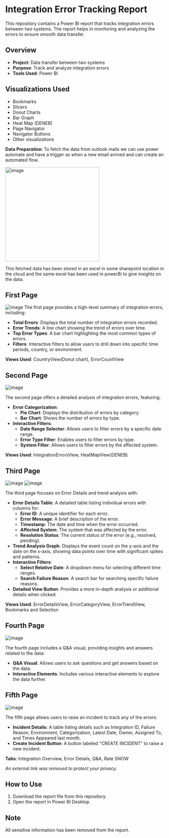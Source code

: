 # Integration Error Tracking Report

This repository contains a Power BI report that tracks integration errors between two systems. The report helps in monitoring and analyzing the errors to ensure smooth data transfer.

## Overview

- **Project**: Data transfer between two systems
- **Purpose**: Track and analyze integration errors
- **Tools Used**: Power BI

## Visualizations Used

- Bookmarks
- Slicers
- Donut Charts
- Bar Graph
- Heat Map (DENEB)
- Page Navigator
- Navigator Buttons
- Other visualizations


**Data Preparation**: 
To fetch the data from outlook mails we can use power automate and have a trigger as when a new email arrived and can create an automated flow.

<img width="297" alt="image" src="https://github.com/user-attachments/assets/8b19e4b1-02cd-4cbc-8063-30d4fb992249" />

This fetched data has been stored in an excel in some sharepoint location in the cloud and the same excel has been used in powerBi to give insights on the data.

## First Page
![image](https://github.com/user-attachments/assets/f3c0723d-a54e-4cb9-a373-60232feabbf9)
The first page provides a high-level summary of integration errors, including:

- **Total Errors**: Displays the total number of integration errors recorded.
- **Error Trends**: A line chart showing the trend of errors over time.
- **Top Error Types**: A bar chart highlighting the most common types of errors.
- **Filters**: Interactive filters to allow users to drill down into specific time periods, country, or environment.

**Views Used**: CountryView(Donut chart), ErrorCountView

## Second Page
![image](https://github.com/user-attachments/assets/f9132086-c64b-448b-9065-745d47465e4b)

The second page offers a detailed analysis of integration errors, featuring:

- **Error Categorization**: 
  - **Pie Chart**: Displays the distribution of errors by category.
  - **Bar Chart**: Shows the number of errors by type.
- **Interactive Filters**: 
  - **Date Range Selector**: Allows users to filter errors by a specific date range.
  - **Error Type Filter**: Enables users to filter errors by type.
  - **System Filter**: Allows users to filter errors by the affected system.

**Views Used**: IntegrationErrorsView, HeatMapView(DENEB)

## Third Page
![image](https://github.com/user-attachments/assets/5dd5d92c-17ec-4416-88c8-64665599aa21)
![image](https://github.com/user-attachments/assets/a6eba7ac-2da5-45eb-88d3-e21e4089168c)

The third page focuses on Error Details and trend analysis with:

- **Error Details Table**: A detailed table listing individual errors with columns for:
  - **Error ID**: A unique identifier for each error.
  - **Error Message**: A brief description of the error.
  - **Timestamp**: The date and time when the error occurred.
  - **Affected System**: The system that was affected by the error.
  - **Resolution Status**: The current status of the error (e.g., resolved, pending).
- **Trend Analysis Graph**: Displays the event count on the y-axis and the date on the x-axis, showing data points over time with significant spikes and patterns.
- **Interactive Filters**: 
  - **Select Relative Date**: A dropdown menu for selecting different time ranges.
  - **Search Failure Reason**: A search bar for searching specific failure reasons.
- **Detailed View Button**: Provides a more in-depth analysis or additional details when clicked.

**Views Used**: ErrorDetailsView, ErrorCategoryView, ErrorTrendView, Bookmarks and Selection

## Fourth Page
![image](https://github.com/user-attachments/assets/05366a65-c650-46da-b8ef-44b13413c237)

The fourth page includes a Q&A visual, providing insights and answers related to the data:

- **Q&A Visual**: Allows users to ask questions and get answers based on the data.
- **Interactive Elements**: Includes various interactive elements to explore the data further.

## Fifth Page
![image](https://github.com/user-attachments/assets/d1993521-745a-4742-a1e2-09321fe29218)

The fifth page allows users to raise an incident to track any of the errors:

- **Incident Details**: A table listing details such as Integration ID, Failure Reason, Environment, Categorization, Latest Date, Owner, Assigned To, and Times Appeared last month.
- **Create Incident Button**: A button labeled "CREATE INCIDENT" to raise a new incident.

**Tabs**: Integration Overview, Error Details, Q&A, Rate SNOW



*An external link was removed to protect your privacy.* 
## How to Use

1. Download the report file from this repository.
2. Open the report in Power BI Desktop.

## Note

All sensitive information has been removed from the report.
